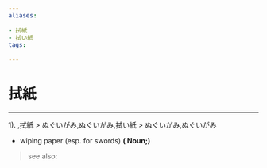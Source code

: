 ```yaml
---
aliases:
    
- 拭紙
- 拭い紙
tags:
    
---
```


# 拭紙
---
1).
,拭紙 > ぬぐいがみ,ぬぐいがみ,拭い紙 > ぬぐいがみ,ぬぐいがみ

- wiping paper (esp. for swords)
**( Noun;)**
> see also: 
            